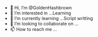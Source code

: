 - 👋 Hi, I’m @GoldenHashbrown
- 👀 I’m interested in ...Learning
- 🌱 I’m currently learning ...Script writting
- 💞️ I’m looking to collaborate on ...
- 📫 How to reach me ...

<!---
GoldenHashbrown/GoldenHashbrown is a ✨ special ✨ repository because its `README.md` (this file) appears on your GitHub profile.
You can click the Preview link to take a look at your changes.
--->
